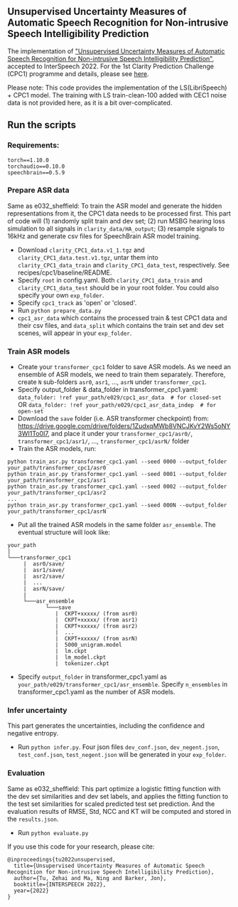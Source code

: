 ## Unsupervised Uncertainty Measures of Automatic Speech Recognition for Non-intrusive Speech Intelligibility Prediction
The implementation of ["Unsupervised Uncertainty Measures of Automatic Speech Recognition for Non-intrusive Speech Intelligibility Prediction"](https://arxiv.org/abs/2204.04288), accepted to InterSpeech 2022. For the 1st Clarity Prediction Challenge (CPC1) programme and details, please see [here](https://claritychallenge.github.io/clarity2022-workshop/programme.html).

Please note: This code provides the implementation of the LS(LibriSpeech) + CPC1 model. The training with LS train-clean-100 added with CEC1 noise data is not provided here, as it is a bit over-complicated.

## Run the scripts
### Requirements:
```
torch==1.10.0
torchaudio==0.10.0
speechbrain==0.5.9
```

### Prepare ASR data
Same as e032_sheffield:
To train the ASR model and generate the hidden representations from it, the CPC1 data needs to be processed first. This part of code will (1) randomly split train and dev set; (2) run MSBG hearing loss simulation to all signals in `clarity_data/HA_output`; (3) resample signals to 16kHz and generate csv files for SpeechBrain ASR model training.
- Download `clarity_CPC1_data.v1_1.tgz` and `clarity_CPC1_data.test.v1.tgz`, untar them into `clarity_CPC1_data_train` and `clarity_CPC1_data_test`, respectively. See recipes/cpc1/baseline/README.
- Specify `root` in config.yaml. Both `clarity_CPC1_data_train` and `clarity_CPC1_data_test` should be in your root folder. You could also specify your own `exp_folder`.
- Specify `cpc1_track` as 'open' or 'closed'.
- Run `python prepare_data.py`
- `cpc1_asr_data` which contains the processed train & test CPC1 data and their csv files, and `data_split` which contains the train set and dev set scenes, will appear in your `exp_folder`.

### Train ASR models
- Create your `transformer_cpc1` folder to save ASR models. As we need an ensemble of ASR models, we need to train them separately. Therefore, create `N` sub-folders `asr0`, `asr1`, ..., `asrN` under `transformer_cpc1`.
- Specify output_folder & data_folder in transformer_cpc1.yaml:
`data_folder: !ref your_path/e029/cpc1_asr_data  # for closed-set`
OR
`data_folder: !ref your_path/e029/cpc1_asr_data_indep  # for open-set`
- Download the `save` folder (i.e. ASR transformer checkpoint) from: https://drive.google.com/drive/folders/1ZudxqMWb8VNCJKvY2Ws5oNY3WI1To0I7, and place it under your `transformer_cpc1/asr0/`, `transformer_cpc1/asr1/`, ..., `transformer_cpc1/asrN/` folder
- Train the ASR models, run:
```
python train_asr.py transformer_cpc1.yaml --seed 0000 --output_folder your_path/transformer_cpc1/asr0
python train_asr.py transformer_cpc1.yaml --seed 0001 --output_folder your_path/transformer_cpc1/asr1
python train_asr.py transformer_cpc1.yaml --seed 0002 --output_folder your_path/transformer_cpc1/asr2
...
python train_asr.py transformer_cpc1.yaml --seed 000N --output_folder your_path/transformer_cpc1/asrN
```
- Put all the trained ASR models in the same folder `asr_ensemble`. The eventual structure will look like:
```text
your_path
|
└───transformer_cpc1
     |  asr0/save/
     |  asr1/save/
     |  asr2/save/
     |  ...
     |  asrN/save/
     |
     └───asr_ensemble
            └───save
               |  CKPT+xxxxx/ (from asr0)
               |  CKPT+xxxxx/ (from asr1)
               |  CKPT+xxxxx/ (from asr2)
               |  ...
               |  CKPT+xxxxx/ (from asrN)
               |  5000_unigram.model
               |  lm.ckpt
               |  lm_model.ckpt
               |  tokenizer.ckpt
```
- Specify `output_folder` in transformer_cpc1.yaml as `your_path/e029/transformer_cpc1/asr_ensemble`. Specify `n_ensembles`  in transformer_cpc1.yaml as the number of ASR models.

### Infer uncertainty
This part generates the uncertainties, including the confidence and negative entropy.
- Run `python infer.py`. Four json files `dev_conf.json`, `dev_negent.json`, `test_conf.json`, `test_negent.json` will be generated in your `exp_folder`.

### Evaluation
Same as e032_sheffield:
This part optimize a logistic fitting function with the dev set similarities and dev set labels, and applies the fitting function to the test set similarities for scaled predicted test set prediction. And the evaluation results of RMSE, Std, NCC and KT will be computed and stored in the `results.json`.
- Run `python evaluate.py`

If you use this code for your research, please cite:
```text
@inproceedings{tu2022unsupervised,
  title={Unsupervised Uncertainty Measures of Automatic Speech Recognition for Non-intrusive Speech Intelligibility Prediction},
  author={Tu, Zehai and Ma, Ning and Barker, Jon},
  booktitle={INTERSPEECH 2022},
  year={2022}
}
```
